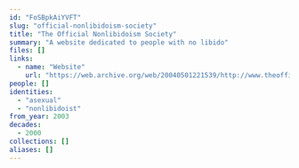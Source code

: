 ```yaml
---
id: "FoSBpkAiYVFT"
slug: "official-nonlibidoism-society"
title: "The Official Nonlibidoism Society"
summary: "A website dedicated to people with no libido"
files: []
links:
  - name: "Website"
    url: "https://web.archive.org/web/20040501221539/http://www.theofficialasexualsociety.com:80/index.html"
people: []
identities:
  - "asexual"
  - "nonlibidoist"
from_year: 2003
decades:
  - 2000
collections: []
aliases: []
---
```


